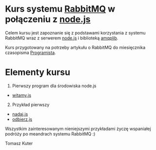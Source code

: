 # Kurs systemu [RabbitMQ](https://www.rabbitmq.com/) w połączeniu z [node.js](https://nodejs.org/)

Celem kursu jest zapoznanie się z podstawami korzystania z systemu RabbitMQ wraz z serwerem [node.js](https://nodejs.org/) i biblioteką [amqplib](https://www.npmjs.com/package/amqplib).

Kurs przygotowany na potrzeby artykułu o RabbitMQ do miesięcznika czasopisma [Programista](http://programistamag.pl/).

# Elementy kursu

1. Pierwszy program dla środowiska node.js
  * [witamy.js](witamy.js)

2. Przykład pierwszy
  * [nadaj.js](nadaj.js)
  * [odbierz.js](odbierz.js)

Wszystkim zainteresowanym nieniejszymi przykładami życzę wspaniałej podróży po meandrach systemu RabbitMQ :)

Tomasz Kuter
